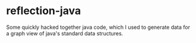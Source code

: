 # reflection-java

Some quickly hacked together java code, which I used to generate data for a graph view of java's standard data structures. 